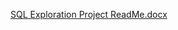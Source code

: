 [SQL Exploration Project ReadMe.docx](https://github.com/Kamau-Miller/PortfolioGuidedProjects/files/13328358/SQL.Exploration.Project.ReadMe.docx)
